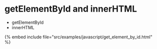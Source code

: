 # getElementById and innerHTML

* getElementById
* innerHTML

{% embed include file="src/examples/javascript/get_element_by_id.html" %}


